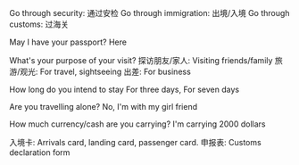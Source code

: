 Go through security: 通过安检
Go through immigration: 出境/入境
Go through customs: 过海关

May I have your passport? Here

What's your purpose of your visit? 
探访朋友/家人: Visiting friends/family
旅游/观光: For travel, sightseeing
出差: For business

How long do you intend to stay
For three days, For seven days

Are you travelling alone?
No, I'm with my girl friend

How much currency/cash are you carrying?
I'm carrying 2000 dollars

入境卡: Arrivals card, landing card, passenger card.
申报表: Customs declaration form

